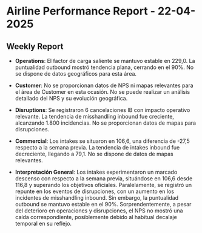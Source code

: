 # Airline Performance Report - 22-04-2025

## Weekly Report

- **Operations**: El factor de carga saliente se mantuvo estable en 229,0. La puntualidad outbound mostró tendencia plana, cerrando en el 90%. No se dispone de datos geográficos para esta área.

- **Customer**: No se proporcionan datos de NPS ni mapas relevantes para el área de Customer en esta ocasión. No se puede realizar un análisis detallado del NPS y su evolución geográfica.

- **Disruptions**: Se registraron 6 cancelaciones IB con impacto operativo relevante. La tendencia de misshandling inbound fue creciente, alcanzando 1.800 incidencias. No se proporcionan datos de mapas para disrupciones.

- **Commercial**: Los intakes se situaron en 106,6, una diferencia de -27,5 respecto a la semana previa. La tendencia de intakes inbound fue decreciente, llegando a 79,1. No se dispone de datos de mapas relevantes.

- **Interpretación General**: Los intakes experimentaron un marcado descenso con respecto a la semana previa, situándose en 106,6 desde 116,8 y superando los objetivos oficiales. Paralelamente, se registró un repunte en los eventos de disrupciones, con un aumento en los incidentes de misshandling inbound. Sin embargo, la puntualidad outbound se mantuvo estable en el 90%. Sorprendentemente, a pesar del deterioro en operaciones y disrupciones, el NPS no mostró una caída correspondiente, posiblemente debido al habitual decalaje temporal en su reflejo.

